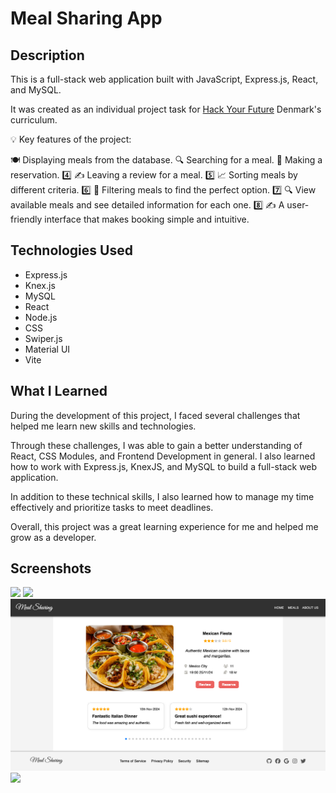# Meal Sharing App

## Description

This is a full-stack web application built with JavaScript, Express.js, React, and MySQL.

It was created as an individual project task for [Hack Your Future](https://github.com/HackYourFuture-CPH) Denmark's curriculum.

💡 Key features of the project:

🍽️ Displaying meals from the database.
🔍 Searching for a meal.
📅 Making a reservation.
4️⃣ ✍️ Leaving a review for a meal.
5️⃣ 📈 Sorting meals by different criteria.
6️⃣ 🧹 Filtering meals to find the perfect option.
7️⃣ 🔍 View available meals and see detailed information for each one.
8️⃣ ✍️ A user-friendly interface that makes booking simple and intuitive.

## Technologies Used

-   Express.js
-   Knex.js
-   MySQL
-   React
-   Node.js
-   CSS
-   Swiper.js
-   Material UI
-   Vite

## What I Learned

<p>During the development of this project, I faced several challenges that helped me learn new skills and technologies.</p>

<p>Through these challenges, I was able to gain a better understanding of React, CSS Modules, and Frontend Development in general. I also learned how to work with Express.js, KnexJS, and MySQL to build a full-stack web application.</p>

<p>In addition to these technical skills, I also learned how to manage my time effectively and prioritize tasks to meet deadlines.</p>

<p>Overall, this project was a great learning experience for me and helped me grow as a developer.</p>

## Screenshots

<img src="app/public/1.png">
<img src="app/public/2.png">
<img src="app/public/3.png">
<img src="app/public/4.png">